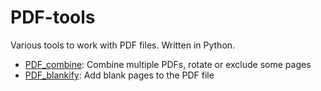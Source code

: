 # PDF-tools
Various tools to work with PDF files. Written in Python.

* [PDF_combine](https://github.com/zznidar/PDF-tools/tree/master/pdf-combine): Combine multiple PDFs, rotate or exclude some pages
* [PDF_blankify](https://github.com/zznidar/PDF-tools/tree/master/pdf-blankify): Add blank pages to the PDF file